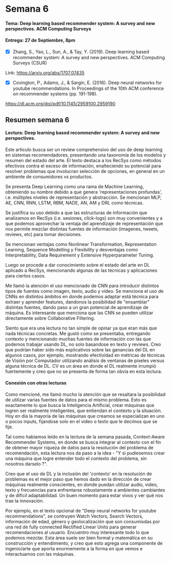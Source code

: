 # Semana 6

#### Tema: Deep learning based recommender system: A survey and new perspectives. ACM Computing Surveys
#### Entrega: 27 de Septiembre, 8pm

- [x] Zhang, S., Yao, L., Sun, A., & Tay, Y. (2019). Deep learning based recommender system: A survey and new perspectives. ACM Computing Surveys (CSUR)

Link: https://arxiv.org/abs/1707.07435

- [x] Covington, P., Adams, J., & Sargin, E. (2016). Deep neural networks for youtube recommendations. In Proceedings of the 10th ACM conference on recommender systems (pp. 191-198).

https://dl.acm.org/doi/pdf/10.1145/2959100.2959190

## Resumen semana 6

#### **Lectura: Deep learning based recommender system: A survey and new perspectives.**

Este articulo busca ser un review comprehensivo del uso de deep learning en sistemas recomendadores, presentando una taxonomía de los modelos y resumen del estado del arte. El texto destaca a los RecSys como métodos efectivos contra el exceso de información, enalteciendo su potencial para resolver problemas que involucran selección de opciones, en general en un ambiente de consumidores vs productos.

Se presenta Deep Learning como una rama de Machine Learning, obteniendo su nombre debido a que genera 'representaciones profundas', i.e. múltiples niveles de representación y abstracción. Se mencionan MLP, AE, CNN, RNN, LSTM, RBM, NADE, AN, AM y DRL como técnicas.

Se justifica su uso debido a que las estructuras de información que analizamos en RecSys (i.e. sesiones, click-logs) son muy convenientes y a que podemos aprovechar la ventaja del aprendizaje de representación que nos permite mezclar distintas fuentes de información (imagenes, tweets, reviews, etc) para tomar decisiones.

Se mencionan ventajas como Nonlinear Transformation, Representation Learning, Sequence Modelling y Flexibility y desventajas como Interpretability, Data Requirement y Extensive Hyperparameter Tuning.

Luego se procede a dar conocimiento sobre el estado del arte en DL aplicado a RecSys, mencionando algunas de las técnicas y aplicaciones para ciertos casos.

Me llamó la atención el uso mencionado de CNN para introducir distintos tipos de fuentes como imagen, texto, audio y video. Se menciona el uso de CNNs en distintos ámbitos en donde podemos adaptar está técnica para extraer y aprender features, dandonos la posibilidad de "ensamblar" distintas fuentes, dando paso a un gran potencial de aprendizaje de máquina. Es interesante que menciona que las CNN se pueden utilizar directamente sobre Collaborative Filtering.

Siento que era una lectura no tan simple de opinar ya que eran más que nada técnicas concretas. Me gustó como se presentaba, entregando contexto y mencionando muchas fuentes de información con las que podemos trabajar usando DL, no solo basandose en texto y reviews. Creo que podrían haber sido más explicativos sobre las ganancias del DL en algunos casos, por ejemplo, mostrando efectividad en métricas de técnicas de Visión por Computador utilizando análisis de ventanas de pixeles versus alguna técnica de DL. CV es un área en donde el DL realmente irrumpió fuertemente y creo que no se presenta de forma tan obvia en esta lectura.

#### **Conexión con otras lecturas**

Como mencioné, me llamó mucho la atención que se resaltara la posibilidad de utilizar varias fuentes de datos para el mismo problema. Esto es exactamente lo que busca la Inteligencia Artificial, crear máquinas que logren ser realmente inteligentes, que entiendan el contexto y la situación. Hoy en día la mayoría de las máquinas que creamos se especializan en uno o pocos inputs, fijandose solo en el video o texto que le decimos que se fije. 

Tal como habíamos leído en la lectura de la semana pasada, Context-Aware Recommender Systems, en donde se busca integrar al contexto con el fin de obtener mayor riqueza de datos para la resolución del problema de recomendación, esta lectura nos da paso a la idea - "Y si pudiesemos crear una máquina que logre entender todo el contexto del problema, sin nosotros darselo ?".

Creo que el uso de DL y la inclusión del 'contexto' en la resolución de problemas es el mejor paso que hemos dado en la dirección de crear máquinas realmente conscientes, en donde puedan utilizar audio, video, texto y frecuencias para enfrentarse robustamente a ambientes cambiantes y de dificil adaptabilidad. Un buen momento para estar vivos y ver qué nos trae la innovación.

Por ejemplo, en el texto opcional de "Deep neural networks for youtube recommendations", se contruyen Watch Vectors, Search Vectors, información de edad, género y geolocalización que son consumisdas por una red de fully connected Rectified Linear Units para generar recomendaciones al usuario. Encuentro muy interesante todo lo que podemos mezclar. Esta área suele ser bien formal y matemática en su construcción y entendimiento, y creo que esto agrega una componente de ingenio/arte que aporta enormemente a la forma en que vemos e interactuamos con las máquinas.